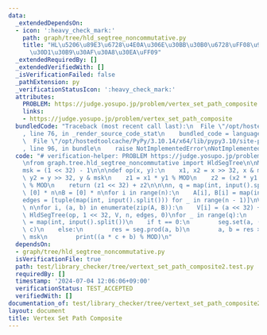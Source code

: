 ```yaml
---
data:
  _extendedDependsOn:
  - icon: ':heavy_check_mark:'
    path: graph/tree/hld_segtree_noncommutative.py
    title: "HL\u5206\u89E3\u6728\u4E0A\u306E\u30BB\u30B0\u6728\uFF08\u975E\u53EF\u63DB\
      \u30D1\u30B9\u30AF\u30A8\u30EA\uFF09"
  _extendedRequiredBy: []
  _extendedVerifiedWith: []
  _isVerificationFailed: false
  _pathExtension: py
  _verificationStatusIcon: ':heavy_check_mark:'
  attributes:
    PROBLEM: https://judge.yosupo.jp/problem/vertex_set_path_composite
    links:
    - https://judge.yosupo.jp/problem/vertex_set_path_composite
  bundledCode: "Traceback (most recent call last):\n  File \"/opt/hostedtoolcache/PyPy/3.10.14/x64/lib/pypy3.10/site-packages/onlinejudge_verify/documentation/build.py\"\
    , line 76, in _render_source_code_stat\n    bundled_code = language.bundle(\n\
    \  File \"/opt/hostedtoolcache/PyPy/3.10.14/x64/lib/pypy3.10/site-packages/onlinejudge_verify/languages/python.py\"\
    , line 96, in bundle\n    raise NotImplementedError\nNotImplementedError\n"
  code: "# verification-helper: PROBLEM https://judge.yosupo.jp/problem/vertex_set_path_composite\n\
    \nfrom graph.tree.hld_segtree_noncommutative import HldSegTree\n\nMOD = 998244353\n\
    msk = (1 << 32) - 1\n\n\ndef op(x, y):\n    x1, x2 = x >> 32, x & msk\n    y1,\
    \ y2 = y >> 32, y & msk\n    z1 = x1 * y1 % MOD\n    z2 = (x2 * y1 % MOD + y2)\
    \ % MOD\n    return (z1 << 32) + z2\n\n\nn, q = map(int, input().split())\nA =\
    \ [0] * n\nB = [0] * n\nfor i in range(n):\n    A[i], B[i] = map(int, input().split())\n\
    edges = [tuple(map(int, input().split())) for _ in range(n - 1)]\nV = [None] *\
    \ n\nfor i, (a, b) in enumerate(zip(A, B)):\n    V[i] = (a << 32) + b\n\nseg =\
    \ HldSegTree(op, 1 << 32, V, n, edges, 0)\nfor _ in range(q):\n    t, a, b, c\
    \ = map(int, input().split())\n    if t == 0:\n        seg.set(a, (b << 32) +\
    \ c)\n    else:\n        res = seg.prod(a, b)\n        a, b = res >> 32, res &\
    \ msk\n        print((a * c + b) % MOD)\n"
  dependsOn:
  - graph/tree/hld_segtree_noncommutative.py
  isVerificationFile: true
  path: test/library_checker/tree/vertext_set_path_composite2.test.py
  requiredBy: []
  timestamp: '2024-07-04 12:06:06+09:00'
  verificationStatus: TEST_ACCEPTED
  verifiedWith: []
documentation_of: test/library_checker/tree/vertext_set_path_composite2.test.py
layout: document
title: Vertex Set Path Composite
---
```

